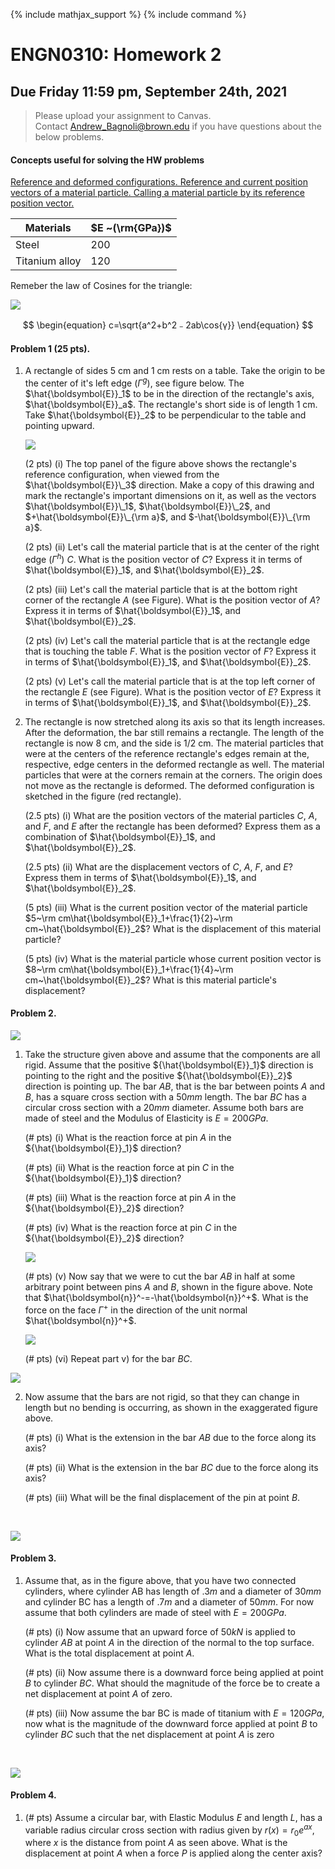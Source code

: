 {% include mathjax_support %}
{% include command %}



# ENGN0310: Homework 2
## Due Friday 11:59 pm, September 24th, 2021




> Please upload your assignment to Canvas.<br/>
> Contact Andrew_Bagnoli@brown.edu if you have questions about the below problems.   




#### Concepts useful for solving the HW problems

[Reference and deformed configurations. Reference and current position vectors of a material particle. Calling a  material particle by its reference position vector.](../CourseNotes/Bars/Bars2.md)

| Materials      | $E ~(\rm{GPa})$ |
|----------------|-----------------|
| Steel          | 200             |
| Titanium alloy | 120             |

Remeber the law of Cosines for the triangle:

![](./HW2_7.png)

$$
\begin{equation}
c=\sqrt{a^2+b^2﹣2ab\cos{γ}}
\end{equation}
$$


#### Problem 1 (25 pts). 
1. A rectangle of sides 5 cm and 1 cm rests on a table. Take the origin to be the center of it's left edge ($\Gamma^{g}$), see figure below. The $\hat{\boldsymbol{E}}_1$ to be in the direction of the rectangle's axis, $\hat{\boldsymbol{E}}_a$. The rectangle's short side is of length 1 cm. Take $\hat{\boldsymbol{E}}_2$ to be  perpendicular to the table and pointing upward.   

   ![](2021-09-17-22-11-28.png)

   (2 pts) (i) The top panel of the figure above shows the  rectangle's reference configuration, when viewed from the $\hat{\boldsymbol{E}}\_3$ direction. Make a copy of this drawing and mark the rectangle's important dimensions on it, as well as the vectors $\hat{\boldsymbol{E}}\_1$, $\hat{\boldsymbol{E}}\_2$, and  $+\hat{\boldsymbol{E}}\_{\rm a}$, and $-\hat{\boldsymbol{E}}\_{\rm a}$.

  
   (2 pts) (ii)  Let's call the material particle that is at the center of the right edge ($\Gamma^{h}$) $C$. What is the position vector of $C$? Express it in terms of $\hat{\boldsymbol{E}}_1$, and $\hat{\boldsymbol{E}}_2$. 

  
   (2 pts) (iii) Let's call the material particle that is at the bottom right corner of the rectangle $A$ (see Figure). What is the position vector of $A$? Express it in terms of $\hat{\boldsymbol{E}}_1$, and $\hat{\boldsymbol{E}}_2$. 
  
   (2 pts) (iv) Let's call the material particle that is  at the rectangle edge that is touching the table $F$. What is the position vector of $F$? Express it in terms of $\hat{\boldsymbol{E}}_1$, and $\hat{\boldsymbol{E}}_2$.   

   (2 pts) (v) Let's call the material particle that is at the top left corner of the rectangle $E$ (see Figure). What is the position vector of $E$? Express it in terms of $\hat{\boldsymbol{E}}_1$, and $\hat{\boldsymbol{E}}_2$. 

2. The rectangle is now stretched along its axis so that its length increases. After the deformation, the bar still remains a rectangle. The length of the rectangle is now 8 cm, and the side is 1/2 cm. The material particles that were at the centers of the reference 
rectangle's edges remain at the, respective, edge centers in the  deformed rectangle as well.  The material particles that were at the corners remain at the corners. The origin does not move as the rectangle is deformed. The deformed configuration is sketched in the figure (red rectangle). 

 
   (2.5 pts) (i) What are the position vectors of the material particles $C$, $A$, and $F$, and $E$ after the rectangle has been deformed? Express them as a combination of $\hat{\boldsymbol{E}}_1$, and $\hat{\boldsymbol{E}}_2$. 

   (2.5 pts) (ii) What are the displacement vectors of  $C$, $A$, $F$, and $E$? Express them in terms of  $\hat{\boldsymbol{E}}_1$, and $\hat{\boldsymbol{E}}_2$.
   
   (5 pts) (iii) What is the current position vector of the material particle $5~\rm cm\hat{\boldsymbol{E}}_1+\frac{1}{2}~\rm cm~\hat{\boldsymbol{E}}_2$? What is the displacement of this material particle?
   
   (5 pts) (iv) What is the material particle whose current position vector is $8~\rm cm\hat{\boldsymbol{E}}_1+\frac{1}{4}~\rm cm~\hat{\boldsymbol{E}}_2$? What is this material particle's displacement?




 
 
#### Problem 2.

![](./HW2_1.png)



1. Take the structure given above and assume that the components are all rigid. Assume that the positive ${\hat{\boldsymbol{E}}_1}$ direction is pointing to the right and the positive ${\hat{\boldsymbol{E}}_2}$ direction is pointing up. The bar $AB$, that is the bar between points $A$ and $B$, has a square cross section with a $50 mm$ length. The bar $BC$ has a circular cross section with a $20 mm$ diameter. Assume both bars are made of steel and the Modulus of Elasticity is $E=200 GPa$.

    (# pts) (i) What is the reaction force at pin $A$ in the ${\hat{\boldsymbol{E}}_1}$ direction?

    (# pts) (ii) What is the reaction force at pin $C$ in the ${\hat{\boldsymbol{E}}_1}$ direction?

    (# pts) (iii) What is the reaction force at pin $A$ in the ${\hat{\boldsymbol{E}}_2}$ direction?

    (# pts) (iv) What is the reaction force at pin $C$ in the ${\hat{\boldsymbol{E}}_2}$ direction?

    ![](./HW2_2.png)

    (# pts) (v) Now say that we were to cut the bar $AB$ in half at some arbitrary point between pins $A$ and $B$, shown in the figure above. Note that $\hat{\boldsymbol{n}}^-=-\hat{\boldsymbol{n}}^+$. What is the force on the face $Γ^+$ in the direction of the unit normal $\hat{\boldsymbol{n}}^+$. 

    ![](./HW2_3.png)

    (# pts) (vi) Repeat part v) for the bar $BC$. 

![](./HW2_4.png)

2. Now assume that the bars are not rigid, so that they can change in length but no bending is occurring, as shown in the exaggerated figure above. 

    (# pts) (i) What is the extension in the bar $AB$ due to the force along its axis?

    (# pts) (ii) What is the extension in the bar $BC$ due to the force along its axis?

    (# pts) (iii) What will be the final displacement of the pin at point $B$. 


<br/>


![](./HW2_6.png)

#### Problem 3.

1. Assume that, as in the figure above, that you have two connected cylinders, where cylinder AB has length of $.3m$ and a diameter of $30mm$ and cylinder BC has a length of $.7m$ and a diameter of $50mm$. For now assume that both cylinders are made of steel with $E = 200 GPa$.

    (# pts) (i)  Now assume that an upward force of $50kN$ is applied to cylinder $AB$ at point $A$ in the direction of the normal to the top surface. What is the total displacement at point $A$. 
    
    (# pts) (ii)  Now assume there is a downward force being applied at point $B$ to cylinder $BC$. What should the magnitude of the force be to create a net displacement at point $A$ of zero.
    
    (# pts) (iii)  Now assume the bar BC is made of titanium with $E=120 GPa$, now what is the magnitude of the downward force applied at point $B$ to cylinder $BC$ such that the net displacement at point $A$ is zero
<br/>

![](./HW2_5.png)

#### Problem 4.

1. (# pts) Assume a circular bar, with Elastic Modulus $E$ and length $L$, has a variable radius circular cross section with radius given by $r(x) = r_0e^{ax}$, where $x$ is the distance from point $A$ as seen above. What is the displacement at point $A$ when a force $P$ is applied along the center axis?

<br/>
